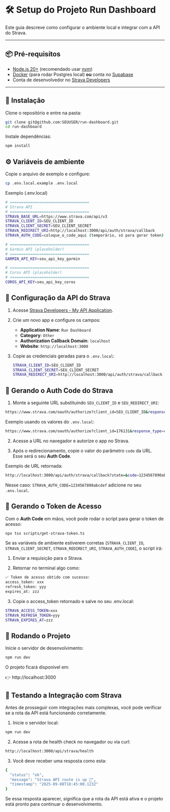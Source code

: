 # 🛠️ Setup do Projeto Run Dashboard

Este guia descreve como configurar o ambiente local e integrar com a API do Strava.

---

## 📦 Pré-requisitos

- [Node.js 20+](https://nodejs.org/) (recomendado usar [nvm](https://github.com/nvm-sh/nvm))
- [Docker](https://www.docker.com/) (para rodar Postgres local) **ou** conta no [Supabase](https://supabase.com/)
- Conta de desenvolvedor no [Strava Developers](https://developers.strava.com/)

---

## 🔧 Instalação

Clone o repositório e entre na pasta:

```bash
git clone git@github.com:SEUUSER/run-dashboard.git
cd run-dashboard
```

Instale dependências:

```bash
npm install
```
## ⚙️ Variáveis de ambiente
Copie o arquivo de exemplo e configure:

```bash
cp .env.local.example .env.local
```
Exemplo (.env.local)
```bash
# ===================================
# Strava API
# ===================================
STRAVA_BASE_URL=https://www.strava.com/api/v3
STRAVA_CLIENT_ID=SEU_CLIENT_ID
STRAVA_CLIENT_SECRET=SEU_CLIENT_SECRET
STRAVA_REDIRECT_URI=http://localhost:3000/api/auth/strava/callback
STRAVA_AUTH_CODE=coloque_o_code_aqui (temporário, só para gerar token)

# ===================================
# Garmin API (placeholder)
# ===================================
GARMIN_API_KEY=seu_api_key_garmin

# ===================================
# Coros API (placeholder)
# ===================================
COROS_API_KEY=seu_api_key_coros
```

## 🏃 Configuração da API do Strava

1. Acesse [Strava Developers - My API Application](https://www.strava.com/settings/api).

2. Crie um novo app e configure os campos:

   - **Application Name**: `Run Dashboard`  
   - **Category**: `Other`  
   - **Authorization Callback Domain**: `localhost`  
   - **Website**: `http://localhost:3000`

3. Copie as credenciais geradas para o `.env.local`:

   ```bash
   STRAVA_CLIENT_ID=SEU_CLIENT_ID
   STRAVA_CLIENT_SECRET=SEU_CLIENT_SECRET
   STRAVA_REDIRECT_URI=http://localhost:3000/api/auth/strava/callback
   ```

## 🔑 Gerando o Auth Code do Strava

1. Monte a seguinte URL substituindo `SEU_CLIENT_ID` e `SEU_REDIRECT_URI`:

```bash
https://www.strava.com/oauth/authorize?client_id=SEU_CLIENT_ID&response_type=code&redirect_uri=SEU_REDIRECT_URI&scope=activity:read_all
```

Exemplo usando os valores do `.env.local`:

```bash
https://www.strava.com/oauth/authorize?client_id=176131&response_type=code&redirect_uri=http://localhost:3000/api/auth/strava/callback&scope=activity:read_all
```

2. Acesse a URL no navegador e autorize o app no Strava.

3. Após o redirecionamento, copie o valor do parâmetro `code` da URL.  
Esse será o seu **Auth Code**.

Exemplo de URL retornada:

```bash
http://localhost:3000/api/auth/strava/callback?state=&code=1234567890abcdef&scope=read,activity:read_all
```
Nesse caso: `STRAVA_AUTH_CODE=1234567890abcdef` adicione no seu `.env.local`.

## 🔐 Gerando o Token de Acesso

Com o **Auth Code** em mãos, você pode rodar o script para gerar o token de acesso:

```bash
npx tsx scripts/get-strava-token.ts
```
Se as variáveis de ambiente estiverem corretas (`STRAVA_CLIENT_ID`, `STRAVA_CLIENT_SECRET`, `STRAVA_REDIRECT_URI`, `STRAVA_AUTH_CODE`), o script irá:

1. Enviar a requisição para o Strava.

2. Retornar no terminal algo como:

```bash
✅ Token de acesso obtido com sucesso:
access_token: xxx
refresh_token: yyy
expires_at: zzz
```
3. Copie o access_token retornado e salve no seu .env.local:

```bash
STRAVA_ACCESS_TOKEN=xxx
STRAVA_REFRESH_TOKEN=yyy
STRAVA_EXPIRES_AT=zzz
```

## 🏃 Rodando o Projeto
Inicie o servidor de desenvolvimento:
```bash
npm run dev
```
O projeto ficará disponível em:

👉 http://localhost:3000

## 🧪 Testando a Integração com Strava

Antes de prosseguir com integrações mais complexas, você pode verificar se a rota da API está funcionando corretamente.

1. Inicie o servidor local:
```bash
npm run dev
```
2. Acesse a rota de health check no navegador ou via curl:
```bash
http://localhost:3000/api/strava/health
```
3. Você deve receber uma resposta como esta:
```bash
{
  "status": "ok",
  "message": "Strava API route is up 🚀",
  "timestamp": "2025-09-08T18:45:00.123Z"
}
```
Se essa resposta aparecer, significa que a rota da API está ativa e o projeto está pronto para continuar o desenvolvimento.